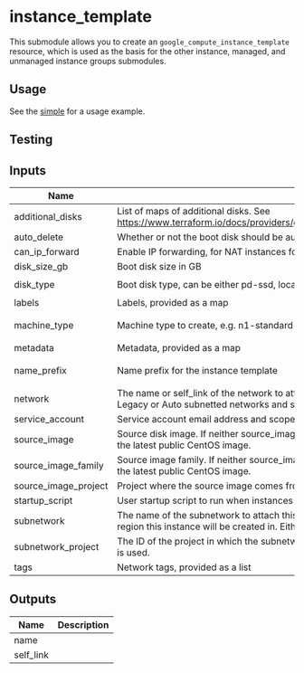 # instance_template

This submodule allows you to create an `google_compute_instance_template`
resource, which is used as the basis for the other instance, managed, and 
unmanaged instance groups submodules.

## Usage

See the [simple](examples/instance_template/simple) for a usage example.

## Testing

[^]: (autogen_docs_start)

## Inputs

| Name | Description | Type | Default | Required |
|------|-------------|:----:|:-----:|:-----:|
| additional\_disks | List of maps of additional disks. See https://www.terraform.io/docs/providers/google/r/compute_instance_template.html#disk_name | list | `<list>` | no |
| auto\_delete | Whether or not the boot disk should be auto-deleted | string | `"true"` | no |
| can\_ip\_forward | Enable IP forwarding, for NAT instances for example | string | `"false"` | no |
| disk\_size\_gb | Boot disk size in GB | string | `"100"` | no |
| disk\_type | Boot disk type, can be either pd-ssd, local-ssd, or pd-standard | string | `"pd-standard"` | no |
| labels | Labels, provided as a map | map | `<map>` | no |
| machine\_type | Machine type to create, e.g. n1-standard-1 | string | `"n1-standard-1"` | no |
| metadata | Metadata, provided as a map | map | `<map>` | no |
| name\_prefix | Name prefix for the instance template | string | `"default-instance-template"` | no |
| network | The name or self_link of the network to attach this interface to. Use network attribute for Legacy or Auto subnetted networks and subnetwork for custom subnetted networks. | string | `""` | no |
| service\_account | Service account email address and scopes | map | n/a | yes |
| source\_image | Source disk image. If neither source_image nor source_image_family is specified, defaults to the latest public CentOS image. | string | `""` | no |
| source\_image\_family | Source image family. If neither source_image nor source_image_family is specified, defaults to the latest public CentOS image. | string | `""` | no |
| source\_image\_project | Project where the source image comes from | string | `""` | no |
| startup\_script | User startup script to run when instances spin up | string | `""` | no |
| subnetwork | The name of the subnetwork to attach this interface to. The subnetwork must exist in the same region this instance will be created in. Either network or subnetwork must be provided. | string | `""` | no |
| subnetwork\_project | The ID of the project in which the subnetwork belongs. If it is not provided, the provider project is used. | string | `""` | no |
| tags | Network tags, provided as a list | list | `<list>` | no |

## Outputs

| Name | Description |
|------|-------------|
| name |  |
| self\_link |  |

[^]: (autogen_docs_end)